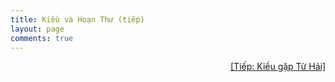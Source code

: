 ```yaml
---
title: Kiều và Hoạn Thư (tiếp)
layout: page
comments: true
---
```


<div style="text-align: right"> 
	<a href="/page/truyenkieu/kieu-gap-tu-hai">[Tiếp: Kiều gặp Từ Hải]</a>
</div>